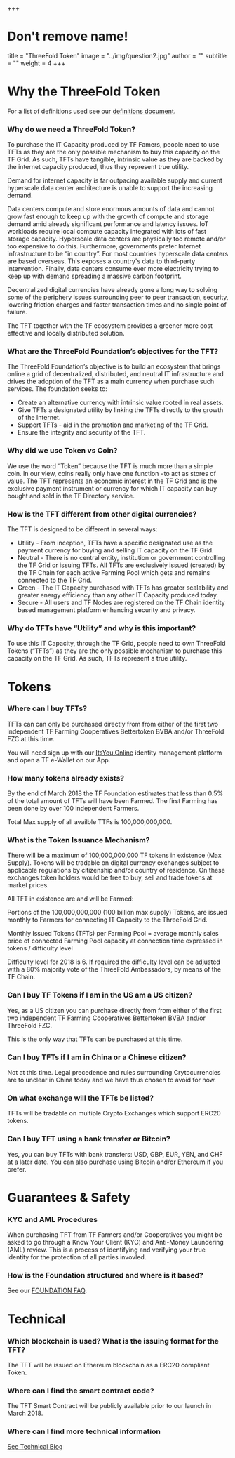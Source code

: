 +++
# Don't remove name!
title = "ThreeFold Token"
image = "../img/question2.jpg"
author = ""
subtitle = ""
weight = 4
+++

# Why the ThreeFold Token

For a list of definitions used see our [definitions document](https://github.com/threefoldtoken/legal/blob/master/definitions.md).


### Why do we need a ThreeFold Token?

To purchase the IT Capacity produced by TF Famers, people need to use TFTs as they are the only possible mechanism to buy this capacity on the TF Grid. As such, TFTs have tangible, intrinsic value as they are backed by the internet capacity produced, thus they represent true utility. 

Demand for internet capacity is far outpacing available supply and current hyperscale data center architecture is unable to support the increasing demand.

Data centers compute and store enormous amounts of data and cannot grow fast enough to keep up with the growth of compute and storage demand amid already significant performance and latency issues. IoT workloads require local compute capacity integrated with lots of fast storage capacity. Hyperscale data centers are physically too remote and/or too expensive to do this. Furthermore, governments prefer Internet infrastructure to be “in country”. For most countries hyperscale data centers are based overseas. This exposes a country's data to third-party intervention. Finally, data centers consume ever more electricity trying to keep up with demand spreading a massive carbon footprint.

Decentralized digital currencies have already gone a long way to solving some of the periphery issues surrounding peer to peer transaction, security, lowering friction charges and faster transaction times and no single point of failure.

The TFT together with the TF ecosystem provides a greener more cost effective and locally distributed solution.

### What are the ThreeFold Foundation’s objectives for the TFT?

The ThreeFold Foundation’s objective is to build an ecosystem that brings online a grid of decentralized, distributed, and neutral IT infrastructure and drives the adoption of the TFT as a main currency when purchase such services. The foundation seeks to:

* Create an alternative currency with intrinsic value rooted in real assets.
* Give TFTs a designated utility by linking the TFTs directly to the growth of the Internet.
* Support TFTs - aid in the promotion and marketing of the TF Grid.
* Ensure the integrity and security of the TFT.

### Why did we use Token vs Coin?

We use the word “Token” because the TFT is much more than a simple coin. In our view, coins really only have one function - to act as stores of value. The TFT represents an economic interest in the TF Grid and is the exclusive payment instrument or currency for which IT capacity can buy bought and sold in the TF Directory service.

### How is the TFT different from other digital currencies?

The TFT is designed to be different in several ways:

* Utility - From inception, TFTs have a specific designated use as the payment currency for buying and selling IT capacity on the TF Grid.
* Neutral - There is no central entity, institution or government controlling the TF Grid or issuing TFTs. All TFTs are exclusively issued (created) by the TF Chain for each active Farming Pool which gets and remains connected to the TF Grid.
* Green -  The IT Capacity purchased with TFTs has greater scalability and greater energy efficiency than any other IT Capacity produced today.
* Secure - All users and TF Nodes are registered on the TF Chain identity based management platform enhancing security and privacy.


### Why do TFTs have “Utility” and why is this important?

To use this IT Capacity, through the TF Grid, people need to own ThreeFold Tokens (“TFTs”) as they are the only possible mechanism to purchase this capacity on the TF Grid. As such, TFTs represent a true utility.

# Tokens

### Where can I buy TFTs?

TFTs can can only be purchased directly from from either of the first two independent TF Farming Cooperatives Bettertoken BVBA and/or ThreeFold FZC at this time.

You will need sign up with our [ItsYou.Online](http://itsyou.online) identity management platform and open a TF e-Wallet on our App.


### How many tokens already exists?

By the end of March 2018 the TF Foundation estimates that less than 0.5% of the total amount of TFTs will have been Farmed. The first Farming has been done by over 100 independent Farmers.

Total Max supply of all availble TTFs is 100,000,000,000.


### What is the Token Issuance Mechanism?

There will be a maximum of 100,000,000,000 TF tokens in existence (Max Supply). Tokens will be tradable on digital currency exchanges subject to applicable regulations by citizenship and/or country of residence. On these exchanges token holders would be free to buy, sell and trade tokens at market prices.

All TFT in existence are and will be Farmed:

Portions of the 100,000,000,000 (100 billion max supply) Tokens, are issued monthly to Farmers for connecting IT Capacity to the ThreeFold Grid. 

Monthly Issued Tokens (TFTs) per Farming Pool =  average monthly sales price of connected Farming Pool capacity at connection time expressed in tokens / difficulty level

Difficulty level for 2018 is 6. If required the difficulty level can be adjusted with a 80% majority vote of the ThreeFold Ambassadors, by means of the TF Chain.   


### Can I buy TF Tokens if I am in the US am a US citizen?

Yes, as a US citizen you can purchase directly from from either of the first two independent TF Farming Cooperatives Bettertoken BVBA and/or ThreeFold FZC.

This is the only way that TFTs can be purchased at this time. 

### Can I buy TFTs if I am in China or a Chinese citizen?

Not at this time. Legal precedence and rules surrounding Crytocurrencies are to unclear in China today and we have thus chosen to avoid for now. 

### On what exchange will the TFTs be listed?

TFTs will be tradable on multiple Crypto Exchanges which support ERC20 tokens.

### Can I buy TFT using a bank transfer or Bitcoin?

Yes, you can buy TFTs with bank transfers: USD, GBP, EUR, YEN, and CHF at a later date. You can also purchase using Bitcoin and/or Ethereum if you prefer.

# Guarantees & Safety

### KYC and AML Procedures

When purchasing TFT from TF Farmers and/or Cooperatives you might be asked to go through a Know Your Client (KYC) and Anti-Money Laundering (AML) review. This is a process of identifying and verifying your true identity for the protection of all parties invovled.

### How is the Foundation structured and where is it based?

See our [FOUNDATION FAQ](/faq/foundation-faq).

# Technical

### Which blockchain is used? What is the issuing format for the TFT?

The TFT will be issued on Ethereum blockchain as a ERC20 compliant Token.

### Where can I find the smart contract code?

The TFT Smart Contract will be publicly available prior to our launch in March 2018.

### Where can I find more technical information

[See Technical Blog](/information)